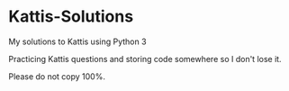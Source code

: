 # Kattis-Solutions
My solutions to Kattis using Python 3

Practicing Kattis questions and storing code somewhere so I don't lose it.

Please do not copy 100%.
